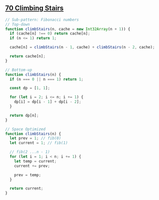 ## [70 Climbing Stairs](https://leetcode.com/problems/climbing-stairs/description/)

<!-- notecardId: 1753261169691 -->

```js
// Sub-pattern: Fibonacci numbers
// Top-down
function climbStairs(n, cache = new Int32Array(n + 1)) {
  if (cache[n] !== 0) return cache[n];
  if (n <= 1) return 1;

  cache[n] = climbStairs(n - 1, cache) + climbStairs(n - 2, cache);

  return cache[n];
}

// Bottom-up
function climbStairs(n) {
  if (n === 0 || n === 1) return 1;

  const dp = [1, 1];

  for (let i = 2; i <= n; i += 1) {
    dp[i] = dp[i - 1] + dp[i - 2];
  }

  return dp[n];
}

// Space Optimized
function climbStairs(n) {
  let prev = 1; // fib(0)
  let current = 1; // fib(1)

  // fib(2 ...n - 1)
  for (let i = 1; i < n; i += 1) {
    let temp = current;
    current += prev;

    prev = temp;
  }

  return current;
}
```
